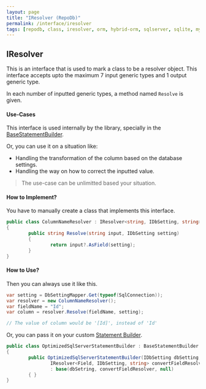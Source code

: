```yaml
---
layout: page
title: "IResolver (RepoDb)"
permalink: /interface/iresolver
tags: [repodb, class, iresolver, orm, hybrid-orm, sqlserver, sqlite, mysql, postgresql]
---
```


## IResolver

This is an interface that is used to mark a class to be a resolver object. This interface accepts upto the maximum 7 input generic types and 1 output generic type.

In each number of inputted generic types, a method named `Resolve` is given.

#### Use-Cases

This interface is used internally by the library, specially in the [BaseStatementBuilder](/class/basestatementbuilder).

Or, you can use it on a situation like:

- Handling the transformation of the column based on the database settings.
- Handling the way on how to correct the inputted value.
  
> The use-case can be unlimitted based your situation.

#### How to Implement?

You have to manually create a class that implements this interface.

```csharp
public class ColumnNameResolver : IResolver<string, IDbSetting, string>
{
        public string Resolve(string input, IDbSetting setting)
        {
                return input?.AsField(setting);
        }
}
```

#### How to Use?

Then you can always use it like this.

```csharp
var setting = DbSettingMapper.Get(typeof(SqlConnection));
var resolver = new ColumnNameResolver();
var fieldName = "Id";
var column = resolver.Resolve(fieldName, setting);

// The value of column would be '[Id]', instead of 'Id'
```

Or, you can pass it on your custom [Statement Builder](/extensibility/statementbuilder).

```csharp
public class OptimizedSqlServerStatementBuilder : BaseStatementBuilder
{
        public OptimizedSqlServerStatementBuilder(IDbSetting dbSetting,
                IResolver<Field, IDbSetting, string> convertFieldResolver)
                : base(dbSetring, convertFieldResolver, null)
        { }
}
```